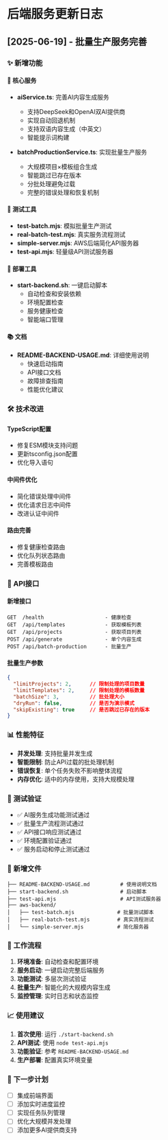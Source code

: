 # 后端服务更新日志

## [2025-06-19] - 批量生产服务完善

### ✨ 新增功能

#### 🔧 核心服务
- **aiService.ts**: 完善AI内容生成服务
  - 支持DeepSeek和OpenAI双AI提供商
  - 实现自动回退机制
  - 支持双语内容生成（中英文）
  - 智能提示词构建

- **batchProductionService.ts**: 实现批量生产服务
  - 大规模项目×模板组合生成
  - 智能跳过已存在版本
  - 分批处理避免过载
  - 完整的错误处理和恢复机制

#### 🧪 测试工具
- **test-batch.mjs**: 模拟批量生产测试
- **real-batch-test.mjs**: 真实服务流程测试  
- **simple-server.mjs**: AWS后端简化API服务器
- **test-api.mjs**: 轻量级API测试服务器

#### 🚀 部署工具
- **start-backend.sh**: 一键启动脚本
  - 自动检查和安装依赖
  - 环境配置检查
  - 服务健康检查
  - 智能端口管理

#### 📚 文档
- **README-BACKEND-USAGE.md**: 详细使用说明
  - 快速启动指南
  - API接口文档
  - 故障排查指南
  - 性能优化建议

### 🛠️ 技术改进

#### TypeScript配置
- 修复ESM模块支持问题
- 更新tsconfig.json配置
- 优化导入语句

#### 中间件优化
- 简化错误处理中间件
- 优化请求日志中间件
- 改进认证中间件

#### 路由完善
- 修复健康检查路由
- 优化队列状态路由
- 完善模板路由

### 🎯 API接口

#### 新增接口
```
GET  /health                    - 健康检查
GET  /api/templates             - 获取模板列表
GET  /api/projects              - 获取项目列表
POST /api/generate              - 单个内容生成
POST /api/batch-production      - 批量生产
```

#### 批量生产参数
```json
{
  "limitProjects": 2,      // 限制处理的项目数量
  "limitTemplates": 2,     // 限制处理的模板数量
  "batchSize": 3,          // 批处理大小
  "dryRun": false,         // 是否为演示模式
  "skipExisting": true     // 是否跳过已存在的版本
}
```

### 📊 性能特征

- **并发处理**: 支持批量并发生成
- **智能限制**: 防止API过载的批处理机制
- **错误恢复**: 单个任务失败不影响整体流程
- **内存优化**: 适中的内存使用，支持大规模处理

### 🧪 测试验证

- ✅ AI服务生成功能测试通过
- ✅ 批量生产流程测试通过
- ✅ API接口响应测试通过
- ✅ 环境配置验证通过
- ✅ 服务启动和停止测试通过

### 📁 新增文件

```
├── README-BACKEND-USAGE.md          # 使用说明文档
├── start-backend.sh                 # 启动脚本
├── test-api.mjs                     # API测试服务器
├── aws-backend/
│   ├── test-batch.mjs              # 批量测试脚本
│   ├── real-batch-test.mjs         # 真实流程测试
│   └── simple-server.mjs           # 简化服务器
```

### 🔄 工作流程

1. **环境准备**: 自动检查和配置环境
2. **服务启动**: 一键启动完整后端服务
3. **功能测试**: 多层次测试验证
4. **批量生产**: 智能化的大规模内容生成
5. **监控管理**: 实时日志和状态监控

### 📈 使用建议

1. **首次使用**: 运行 `./start-backend.sh`
2. **API测试**: 使用 `node test-api.mjs`
3. **功能验证**: 参考 `README-BACKEND-USAGE.md`
4. **生产部署**: 配置真实环境变量

### 🎯 下一步计划

- [ ] 集成前端界面
- [ ] 添加实时进度监控
- [ ] 实现任务队列管理
- [ ] 优化大规模并发处理
- [ ] 添加更多AI提供商支持 